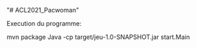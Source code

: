 "# ACL2021_Pacwoman" 


Execution du programme:

mvn package
Java -cp target/jeu-1.0-SNAPSHOT.jar start.Main

